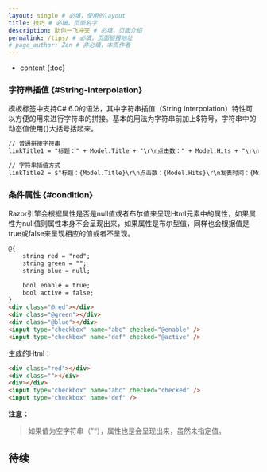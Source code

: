 ```yaml
---
layout: single # 必填，使用的layout
title: 技巧 # 必填，页面名字
description: 助你一飞冲天 # 必填，页面介绍
permalink: /tips/ # 必填，页面链接地址
# page_author: Zen # 非必填，本页作者
---
```


* content
{:toc}

### 字符串插值 {#String-Interpolation}

模板标签中支持C# 6.0的语法，其中字符串插值（String Interpolation）特性可以方便的用来进行字符串的拼接。基本的用法为字符串前加上$符号，字符串中的动态值使用{}大括号括起来。

``` html
// 普通拼接字符串
linkTitle1 = "标题：" + Model.Title + "\r\n点击数：" + Model.Hits + "\r\n发表时间：" + Model.PublishTime.ToString("yyyy-mm-dd");

// 字符串插值方式
linkTitle2 = $"标题：{Model.Title}\r\n点击数：{Model.Hits}\r\n发表时间：{Model.PublishTime.ToString("yyyy-mm-dd")}";
```

### 条件属性 {#condition}

Razor引擎会根据属性是否是null值或者布尔值来呈现Html元素中的属性，如果属性为null值则属性本身不会呈现出来，如果属性是布尔型值，同样也会根据值是true或false来呈现相应的值或者不呈现。

```html
@{
    string red = "red";
    string green = "";
    string blue = null;

    bool enable = true;
    bool active = false;
}
<div class="@red"></div>
<div class="@green"></div>
<div class="@blue"></div>
<input type="checkbox" name="abc" checked="@enable" />
<input type="checkbox" name="def" checked="@active" />
```

生成的Html：

``` html
<div class="red"></div>
<div class=""></div>
<div></div>
<input type="checkbox" name="abc" checked="checked" />
<input type="checkbox" name="def" />
```
**注意：**
>如果值为空字符串（”“），属性也是会呈现出来，虽然未指定值。


## 待续



